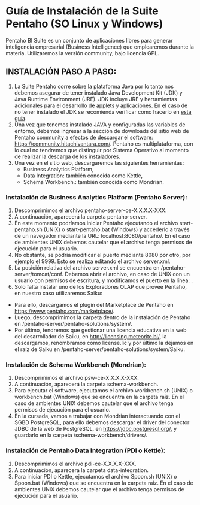 # Guía de Instalación de la Suite Pentaho (SO Linux y Windows)

Pentaho BI Suite es un conjunto de aplicaciones libres para generar inteligencia empresarial (Business Intelligence) que emplearemos durante la materia. Utilizaremos la versión community, bajo licencia GPL.

## INSTALACIÓN PASO A PASO:
1.	La Suite Pentaho corre sobre la plataforma Java por lo tanto nos debemos asegurar de tener instalado Java Development Kit (JDK) y Java Runtime Environment (JRE). JDK incluye JRE y herramientas adicionales para el desarrollo de applets y aplicaciones. En el caso de no tener instalado el JDK se recomienda verificar como hacerlo en [esta guía](https://github.com/bdm-unlu/2020/blob/master/guias/Java_configuracion.md).
2.	Una vez que tenemos instalado JAVA y configuradas las variables de entorno, debemos ingresar a la sección de downloads del sitio web de Pentaho community a efectos de descargar el software: https://community.hitachivantara.com/. Pentaho es multiplataforma, con lo cual no tendremos que distinguir por Sistema Operativo al momento de realizar la descarga de los instaladores.
3.	Una vez en el sitio web, descargaremos las siguientes herramientas:
    - Business Analytics Platform,
    - Data Integration: también conocida como Kettle,
    - Schema Workbench.: también conocida como Mondrian.

### Instalación de Business Analytics Platform (Pentaho Server):
1. Descomprimimos el archivo pentaho-server-ce-X.X.X.X-XXX.
2. A continuación, aparecerá la carpeta pentaho-server.
3. En este momento podríamos iniciar Pentaho ejecutando el archivo start-pentaho.sh (UNIX) o start-pentaho.bat (Windows) y accederlo a través de un navegador mediante la URL: localhost:8080/pentaho/. En el caso de ambientes UNIX debemos cautelar que el archivo tenga permisos de ejecución para el usuario.
4. No obstante, se podría modificar el puerto mediante 8080 por otro, por ejemplo el 9999. Esto se realiza editando el archivo server.xml.
5. La posición relativa del archivo server.xml se encuentra en /pentaho-server/tomcat/conf. Debemos abrir el archivo, en caso de UNIX con un usuario con permisos de escritura, y modificamos el puerto en la línea:
      <Connector URIEncoding="UTF-8" port="9999" protocol="HTTP/1.1" connectionTimeout="20000" redirectPort="8443" />.
6. Solo falta instalar uno de los Exploradores OLAP que provee Pentaho, en nuestro caso utilizaremos Saiku:
  - Para ello, descargamos el plugin del Marketplace de Pentaho en https://www.pentaho.com/marketplace/.
  - Luego, descomprimimos la carpeta dentro de la instalación de Pentaho en /pentaho-server/pentaho-solutions/system/.
  - Por último, tendremos que gestionar una licencia educativa en la web del desarrollador de Saiku, en http://licensing.meteorite.bi/, la descargamos,  renombramos como license.lic y por último la dejamos en el raíz de Saiku en /pentaho-server/pentaho-solutions/system/Saiku.

### Instalación de Schema Workbench (Mondrian):
1.	Descomprimimos el archivo psw-ce-X.X.X.X-XXX.
2.	A continuación, aparecerá la carpeta schema-workbench.
3.	Para ejecutar el software, ejecutamos el archivo workbench.sh (UNIX) o workbench.bat (Windows) que se encuentra en la carpeta raíz. En el caso de ambientes UNIX debemos cautelar que el archivo tenga permisos de ejecución para el usuario.
4.	En la cursada, vamos a trabajar con Mondrian interactuando con el SGBD PostgreSQL, para ello debemos descargar el driver del conector JDBC de la web de PostgreSQL, en https://jdbc.postgresql.org/, y guardarlo en la carpeta /schema-workbench/drivers/.

### Instalación de Pentaho Data Integration (PDI o Kettle):
1.	Descomprimimos el archivo pdi-ce-X.X.X.X-XXX.
2.	A continuación, aparecerá la carpeta data-integration.
3.	Para iniciar PDI o Kettle, ejecutamos el archivo Spoon.sh (UNIX) o Spoon.bat (Windows) que se encuentra en la carpeta raíz. En el caso de ambientes UNIX debemos cautelar que el archivo tenga permisos de ejecución para el usuario.
